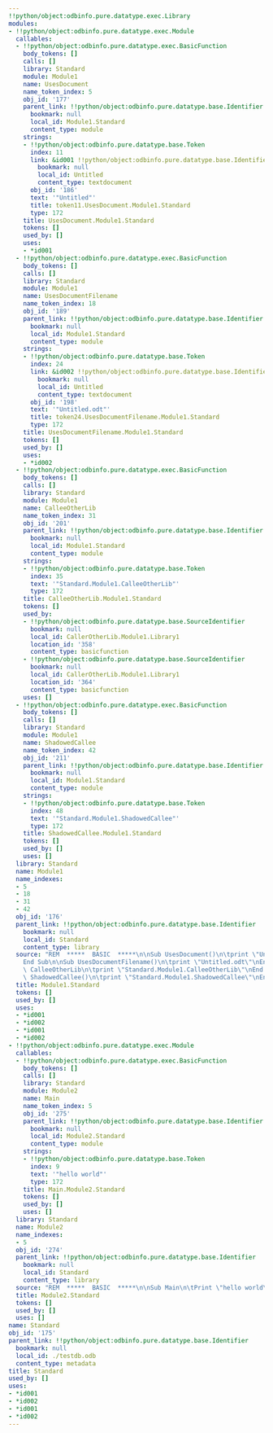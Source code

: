 ```yaml
---
!!python/object:odbinfo.pure.datatype.exec.Library
modules:
- !!python/object:odbinfo.pure.datatype.exec.Module
  callables:
  - !!python/object:odbinfo.pure.datatype.exec.BasicFunction
    body_tokens: []
    calls: []
    library: Standard
    module: Module1
    name: UsesDocument
    name_token_index: 5
    obj_id: '177'
    parent_link: !!python/object:odbinfo.pure.datatype.base.Identifier
      bookmark: null
      local_id: Module1.Standard
      content_type: module
    strings:
    - !!python/object:odbinfo.pure.datatype.base.Token
      index: 11
      link: &id001 !!python/object:odbinfo.pure.datatype.base.Identifier
        bookmark: null
        local_id: Untitled
        content_type: textdocument
      obj_id: '186'
      text: '"Untitled"'
      title: token11.UsesDocument.Module1.Standard
      type: 172
    title: UsesDocument.Module1.Standard
    tokens: []
    used_by: []
    uses:
    - *id001
  - !!python/object:odbinfo.pure.datatype.exec.BasicFunction
    body_tokens: []
    calls: []
    library: Standard
    module: Module1
    name: UsesDocumentFilename
    name_token_index: 18
    obj_id: '189'
    parent_link: !!python/object:odbinfo.pure.datatype.base.Identifier
      bookmark: null
      local_id: Module1.Standard
      content_type: module
    strings:
    - !!python/object:odbinfo.pure.datatype.base.Token
      index: 24
      link: &id002 !!python/object:odbinfo.pure.datatype.base.Identifier
        bookmark: null
        local_id: Untitled
        content_type: textdocument
      obj_id: '198'
      text: '"Untitled.odt"'
      title: token24.UsesDocumentFilename.Module1.Standard
      type: 172
    title: UsesDocumentFilename.Module1.Standard
    tokens: []
    used_by: []
    uses:
    - *id002
  - !!python/object:odbinfo.pure.datatype.exec.BasicFunction
    body_tokens: []
    calls: []
    library: Standard
    module: Module1
    name: CalleeOtherLib
    name_token_index: 31
    obj_id: '201'
    parent_link: !!python/object:odbinfo.pure.datatype.base.Identifier
      bookmark: null
      local_id: Module1.Standard
      content_type: module
    strings:
    - !!python/object:odbinfo.pure.datatype.base.Token
      index: 35
      text: '"Standard.Module1.CalleeOtherLib"'
      type: 172
    title: CalleeOtherLib.Module1.Standard
    tokens: []
    used_by:
    - !!python/object:odbinfo.pure.datatype.base.SourceIdentifier
      bookmark: null
      local_id: CallerOtherLib.Module1.Library1
      location_id: '358'
      content_type: basicfunction
    - !!python/object:odbinfo.pure.datatype.base.SourceIdentifier
      bookmark: null
      local_id: CallerOtherLib.Module1.Library1
      location_id: '364'
      content_type: basicfunction
    uses: []
  - !!python/object:odbinfo.pure.datatype.exec.BasicFunction
    body_tokens: []
    calls: []
    library: Standard
    module: Module1
    name: ShadowedCallee
    name_token_index: 42
    obj_id: '211'
    parent_link: !!python/object:odbinfo.pure.datatype.base.Identifier
      bookmark: null
      local_id: Module1.Standard
      content_type: module
    strings:
    - !!python/object:odbinfo.pure.datatype.base.Token
      index: 48
      text: '"Standard.Module1.ShadowedCallee"'
      type: 172
    title: ShadowedCallee.Module1.Standard
    tokens: []
    used_by: []
    uses: []
  library: Standard
  name: Module1
  name_indexes:
  - 5
  - 18
  - 31
  - 42
  obj_id: '176'
  parent_link: !!python/object:odbinfo.pure.datatype.base.Identifier
    bookmark: null
    local_id: Standard
    content_type: library
  source: "REM  *****  BASIC  *****\n\nSub UsesDocument()\n\tprint \"Untitled\"\n\
    End Sub\n\nSub UsesDocumentFilename()\n\tprint \"Untitled.odt\"\nEnd Sub\n\nSub\
    \ CalleeOtherLib\n\tprint \"Standard.Module1.CalleeOtherLib\"\nEnd Sub\n\nSub\
    \ ShadowedCallee()\n\tprint \"Standard.Module1.ShadowedCallee\"\nEnd Sub"
  title: Module1.Standard
  tokens: []
  used_by: []
  uses:
  - *id001
  - *id002
  - *id001
  - *id002
- !!python/object:odbinfo.pure.datatype.exec.Module
  callables:
  - !!python/object:odbinfo.pure.datatype.exec.BasicFunction
    body_tokens: []
    calls: []
    library: Standard
    module: Module2
    name: Main
    name_token_index: 5
    obj_id: '275'
    parent_link: !!python/object:odbinfo.pure.datatype.base.Identifier
      bookmark: null
      local_id: Module2.Standard
      content_type: module
    strings:
    - !!python/object:odbinfo.pure.datatype.base.Token
      index: 9
      text: '"hello world"'
      type: 172
    title: Main.Module2.Standard
    tokens: []
    used_by: []
    uses: []
  library: Standard
  name: Module2
  name_indexes:
  - 5
  obj_id: '274'
  parent_link: !!python/object:odbinfo.pure.datatype.base.Identifier
    bookmark: null
    local_id: Standard
    content_type: library
  source: "REM  *****  BASIC  *****\n\nSub Main\n\tPrint \"hello world\"\nEnd Sub"
  title: Module2.Standard
  tokens: []
  used_by: []
  uses: []
name: Standard
obj_id: '175'
parent_link: !!python/object:odbinfo.pure.datatype.base.Identifier
  bookmark: null
  local_id: ./testdb.odb
  content_type: metadata
title: Standard
used_by: []
uses:
- *id001
- *id002
- *id001
- *id002
---
```

